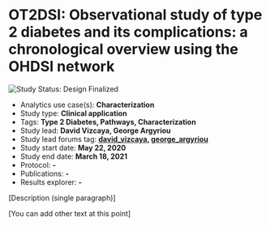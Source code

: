 OT2DSI: Observational study of type 2 diabetes and its complications: a chronological overview using the OHDSI network
=============

<img src="https://img.shields.io/badge/Study%20Status-Design%20Finalized-brightgreen.svg" alt="Study Status: Design Finalized">

- Analytics use case(s): **Characterization**
- Study type: **Clinical application**
- Tags: **Type 2 Diabetes, Pathways, Characterization**
- Study lead: **David Vizcaya, George Argyriou**
- Study lead forums tag: **[david_vizcaya](https://forums.ohdsi.org/u/david_vizcaya/), [george_argyriou](https://forums.ohdsi.org/u/george_argyriou/)**
- Study start date: **May 22, 2020**
- Study end date: **March 18, 2021**
- Protocol: **-**
- Publications: **-**
- Results explorer: **-**

[Description (single paragraph)]

[You can add other text at this point]
